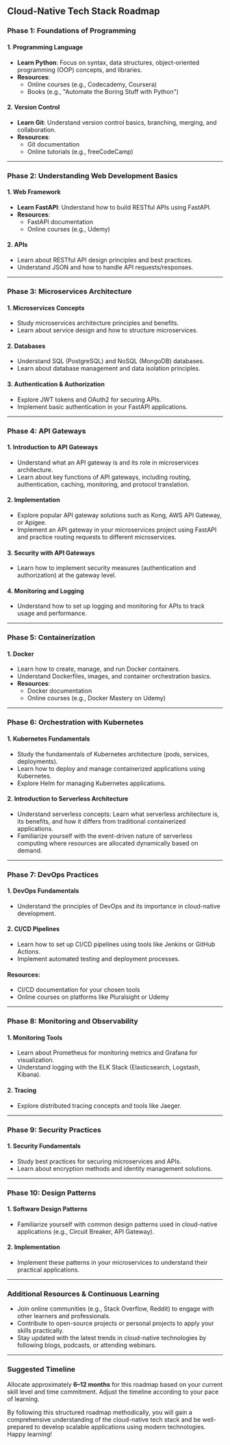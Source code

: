 ## Cloud-Native Tech Stack Roadmap

### **Phase 1: Foundations of Programming**

#### 1. Programming Language

- **Learn Python**: Focus on syntax, data structures, object-oriented programming (OOP) concepts, and libraries.
- **Resources**:
  - Online courses (e.g., Codecademy, Coursera)
  - Books (e.g., "Automate the Boring Stuff with Python")

#### 2. Version Control

- **Learn Git**: Understand version control basics, branching, merging, and collaboration.
- **Resources**:
  - Git documentation
  - Online tutorials (e.g., freeCodeCamp)

---

### **Phase 2: Understanding Web Development Basics**

#### 1. Web Framework

- **Learn FastAPI**: Understand how to build RESTful APIs using FastAPI.
- **Resources**:
  - FastAPI documentation
  - Online courses (e.g., Udemy)

#### 2. APIs

- Learn about RESTful API design principles and best practices.
- Understand JSON and how to handle API requests/responses.

---

### **Phase 3: Microservices Architecture**

#### 1. Microservices Concepts

- Study microservices architecture principles and benefits.
- Learn about service design and how to structure microservices.

#### 2. Databases

- Understand SQL (PostgreSQL) and NoSQL (MongoDB) databases.
- Learn about database management and data isolation principles.

#### 3. Authentication & Authorization

- Explore JWT tokens and OAuth2 for securing APIs.
- Implement basic authentication in your FastAPI applications.

---

### **Phase 4: API Gateways**

#### 1. Introduction to API Gateways

- Understand what an API gateway is and its role in microservices architecture.
- Learn about key functions of API gateways, including routing, authentication, caching, monitoring, and protocol translation.

#### 2. Implementation

- Explore popular API gateway solutions such as Kong, AWS API Gateway, or Apigee.
- Implement an API gateway in your microservices project using FastAPI and practice routing requests to different microservices.

#### 3. Security with API Gateways

- Learn how to implement security measures (authentication and authorization) at the gateway level.

#### 4. Monitoring and Logging

- Understand how to set up logging and monitoring for APIs to track usage and performance.

---

### **Phase 5: Containerization**

#### 1. Docker

- Learn how to create, manage, and run Docker containers.
- Understand Dockerfiles, images, and container orchestration basics.
- **Resources**:
  - Docker documentation
  - Online courses (e.g., Docker Mastery on Udemy)

---

### **Phase 6: Orchestration with Kubernetes**

#### 1. Kubernetes Fundamentals

- Study the fundamentals of Kubernetes architecture (pods, services, deployments).
- Learn how to deploy and manage containerized applications using Kubernetes.
- Explore Helm for managing Kubernetes applications.

#### 2. Introduction to Serverless Architecture

- Understand serverless concepts: Learn what serverless architecture is, its benefits, and how it differs from traditional containerized applications.
- Familiarize yourself with the event-driven nature of serverless computing where resources are allocated dynamically based on demand.

---

### **Phase 7: DevOps Practices**

#### 1. DevOps Fundamentals

- Understand the principles of DevOps and its importance in cloud-native development.

#### 2. CI/CD Pipelines

- Learn how to set up CI/CD pipelines using tools like Jenkins or GitHub Actions.
- Implement automated testing and deployment processes.

#### **Resources**:

- CI/CD documentation for your chosen tools
- Online courses on platforms like Pluralsight or Udemy

---

### **Phase 8: Monitoring and Observability**

#### 1. Monitoring Tools

- Learn about Prometheus for monitoring metrics and Grafana for visualization.
- Understand logging with the ELK Stack (Elasticsearch, Logstash, Kibana).

#### 2. Tracing

- Explore distributed tracing concepts and tools like Jaeger.

---

### **Phase 9: Security Practices**

#### 1. Security Fundamentals

- Study best practices for securing microservices and APIs.
- Learn about encryption methods and identity management solutions.

---

### **Phase 10: Design Patterns**

#### 1. Software Design Patterns

- Familiarize yourself with common design patterns used in cloud-native applications (e.g., Circuit Breaker, API Gateway).

#### 2. Implementation

- Implement these patterns in your microservices to understand their practical applications.

---

### **Additional Resources & Continuous Learning**

- Join online communities (e.g., Stack Overflow, Reddit) to engage with other learners and professionals.
- Contribute to open-source projects or personal projects to apply your skills practically.
- Stay updated with the latest trends in cloud-native technologies by following blogs, podcasts, or attending webinars.

---

### **Suggested Timeline**

Allocate approximately **6–12 months** for this roadmap based on your current skill level and time commitment. Adjust the timeline according to your pace of learning.

By following this structured roadmap methodically, you will gain a comprehensive understanding of the cloud-native tech stack and be well-prepared to develop scalable applications using modern technologies. Happy learning!
